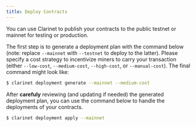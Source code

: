 ```yaml
---
title: Deploy Contracts
---
```


You can use Clarinet to publish your contracts to the public testnet or mainnet for testing or production.

The first step is to generate a deployment plan with the command below (note: replace `--mainnet` with `--testnet` to deploy to the latter). Please specify a cost strategy to incentivize miners to carry your transaction (either `--low-cost`, `--medium-cost`, `--high-cost`, or `--manual-cost`). The final command might look like:

```bash
$ clarinet deployment generate --mainnet --medium-cost
```

After **carefuly** reviewing (and updating if needed) the generated deployment plan, you can use the command below to handle the deployments of your contracts.

```bash
$ clarinet deployment apply --mainnet
```